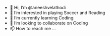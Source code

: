 - 👋 Hi, I’m @aneeshvelathodi
- 👀 I’m interested in playing Soccer and Reading
- 🌱 I’m currently learning Coding
- 💞️ I’m looking to collaborate on Coding 
- 📫 How to reach me ...

<!---
aneeshvelathodi/aneeshvelathodi is a ✨ special ✨ repository because its `README.md` (this file) appears on your GitHub profile.
You can click the Preview link to take a look at your changes.
--->
